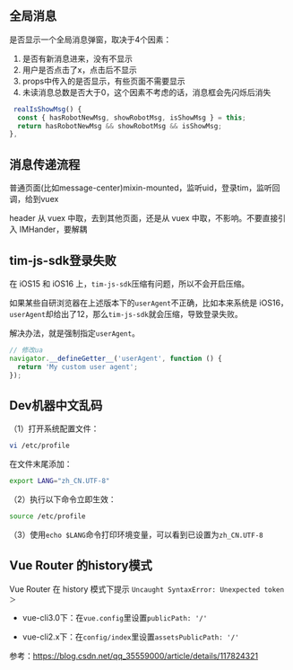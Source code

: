 
## 全局消息

是否显示一个全局消息弹窗，取决于4个因素：

1. 是否有新消息进来，没有不显示
2. 用户是否点击了x，点击后不显示
3. props中传入的是否显示，有些页面不需要显示
4. 未读消息总数是否大于0，这个因素不考虑的话，消息框会先闪烁后消失

```ts
 realIsShowMsg() {
  const { hasRobotNewMsg, showRobotMsg, isShowMsg } = this;
  return hasRobotNewMsg && showRobotMsg && isShowMsg;
},
```

## 消息传递流程

普通页面(比如message-center)mixin-mounted，监听uid，登录tim，监听回调，给到vuex

header 从 vuex 中取，去到其他页面，还是从 vuex 中取，不影响。不要直接引入 IMHander，要解耦

## tim-js-sdk登录失败

在 iOS15 和 iOS16 上，`tim-js-sdk`压缩有问题，所以不会开启压缩。

如果某些自研浏览器在上述版本下的`userAgent`不正确，比如本来系统是 iOS16，`userAgent`却给出了12，那么`tim-js-sdk`就会压缩，导致登录失败。

解决办法，就是强制指定`userAgent`。

```ts
// 修改ua 
navigator.__defineGetter__('userAgent', function () {
  return 'My custom user agent';
});
```

## Dev机器中文乱码

（1）打开系统配置文件：

```bash
vi /etc/profile
```

在文件末尾添加：

```bash
export LANG="zh_CN.UTF-8"
```

（2）执行以下命令立即生效：

```bash
source /etc/profile
```

（3）使用`echo $LANG`命令打印环境变量，可以看到已设置为`zh_CN.UTF-8`


## Vue Router 的history模式

Vue Router 在 history 模式下提示 `Uncaught SyntaxError: Unexpected token ＞`

- vue-cli3.0下：在`vue.config`里设置`publicPath: '/'`

- vue-cli2.x下：在`config/index`里设置`assetsPublicPath: '/'`

参考：https://blog.csdn.net/qq_35559000/article/details/117824321

